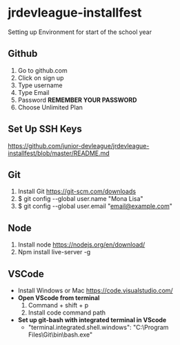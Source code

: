 # jrdevleague-installfest
Setting up Environment for start of the school year

## Github
  1. Go to github.com
  2. Click on sign up
  3. Type username
  4. Type Email
  5. Password **REMEMBER YOUR PASSWORD**
  6. Choose Unlimited Plan

## Set Up SSH Keys
  https://github.com/junior-devleague/jrdevleague-installfest/blob/master/README.md

## Git
  1. Install Git https://git-scm.com/downloads
  2. $ git config --global user.name "Mona Lisa"
  3. $ git config --global user.email "email@example.com" 
  
## Node
  1. Install node https://nodejs.org/en/download/
  2. Npm install live-server -g

## VSCode
  - Install Windows or Mac https://code.visualstudio.com/
  - **Open VScode from terminal**
    1. Command + shift + p
    2. Install code command path
  - **Set up git-bash with integrated terminal in VScode**
    - "terminal.integrated.shell.windows": "C:\\Program Files\\Git\\bin\\bash.exe"
